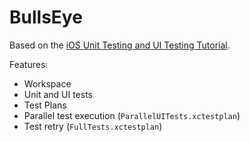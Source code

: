 # BullsEye

Based on the [iOS Unit Testing and UI Testing Tutorial](https://www.raywenderlich.com/21020457-ios-unit-testing-and-ui-testing-tutorial).

Features:
- Workspace
- Unit and UI tests
- Test Plans
- Parallel test execution (`ParallelUITests.xctestplan`)
- Test retry (`FullTests.xctestplan`)
